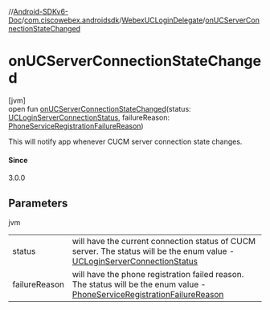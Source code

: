 //[Android-SDKv6-Doc](../../../index.md)/[com.ciscowebex.androidsdk](../index.md)/[WebexUCLoginDelegate](index.md)/[onUCServerConnectionStateChanged](on-u-c-server-connection-state-changed.md)

# onUCServerConnectionStateChanged

[jvm]\
open fun [onUCServerConnectionStateChanged](on-u-c-server-connection-state-changed.md)(status: [UCLoginServerConnectionStatus](../../com.ciscowebex.androidsdk.auth/-u-c-login-server-connection-status/index.md), failureReason: [PhoneServiceRegistrationFailureReason](../../com.ciscowebex.androidsdk.auth/-phone-service-registration-failure-reason/index.md))

This will notify app whenever CUCM server connection state changes.

#### Since

3.0.0

## Parameters

jvm

| | |
|---|---|
| status | will have the current connection status of CUCM server. The status will be the enum value - [UCLoginServerConnectionStatus](../../com.ciscowebex.androidsdk.auth/-u-c-login-server-connection-status/index.md) |
| failureReason | will have the phone registration failed reason. The status will be the enum value - [PhoneServiceRegistrationFailureReason](../../com.ciscowebex.androidsdk.auth/-phone-service-registration-failure-reason/index.md) |
